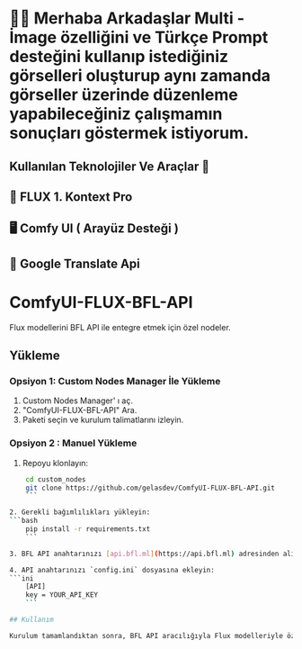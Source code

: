 # 👋🚀 Merhaba Arkadaşlar Multi - İmage özelliğini ve Türkçe Prompt desteğini kullanıp istediğiniz görselleri oluşturup aynı zamanda görseller üzerinde düzenleme yapabileceğiniz çalışmamın sonuçları göstermek istiyorum.



## Kullanılan Teknolojiler Ve Araçlar 🔧



## 🤖 FLUX 1. Kontext Pro



## 🖥 Comfy UI ( Arayüz Desteği )



 ## 📖  Google Translate Api

# ComfyUI-FLUX-BFL-API

Flux modellerini BFL API ile entegre etmek için özel nodeler.
## Yükleme

### Opsiyon 1: Custom Nodes Manager İle Yükleme

1. Custom Nodes Manager' ı aç.
2. "ComfyUI-FLUX-BFL-API" Ara.
3. Paketi seçin ve kurulum talimatlarını izleyin.

### Opsiyon 2 : Manuel Yükleme

1. Repoyu klonlayın:
```bash
    cd custom_nodes
    git clone https://github.com/gelasdev/ComfyUI-FLUX-BFL-API.git
    ```

2. Gerekli bağımlılıkları yükleyin:
```bash
    pip install -r requirements.txt
    ```

3. BFL API anahtarınızı [api.bfl.ml](https://api.bfl.ml) adresinden alın.

4. API anahtarınızı `config.ini` dosyasına ekleyin:
```ini
    [API]
    key = YOUR_API_KEY
    ```

## Kullanım

Kurulum tamamlandıktan sonra, BFL API aracılığıyla Flux modelleriyle özel düğümleri kullanmaya başlayabilirsiniz.






